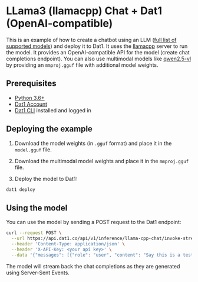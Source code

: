 # LLama3 (llamacpp) Chat + Dat1 (OpenAI-compatible)

This is an example of how to create a chatbot using an LLM ([full list of supported models](https://github.com/ggml-org/llama.cpp?tab=readme-ov-file#text-only)) and deploy it to Dat1. 
It uses the [llamacpp](https://github.com/ggerganov/llama.cpp) server to run the model.
It provides an OpenAI-compatible API for the model (create chat completions endpoint).
You can also use multimodal models like [qwen2.5-vl](https://github.com/QwenLM/Qwen2.5-VL) by providing an `mmproj.gguf` file with additional model weights.

## Prerequisites

- [Python 3.6+](https://www.python.org/downloads/)
- [Dat1 Account](https://dat1.co)
- [Dat1 CLI](https://github.com/dat1-co/dat1-cli) installed and logged in

## Deploying the example

1. Download the model weights (in `.gguf` format) and place it in the `model.gguf` file.

2. Download the multimodal model weights and place it in the `mmproj.gguf` file.

3. Deploy the model to Dat1:

```bash
dat1 deploy
```

## Using the model

You can use the model by sending a POST request to the Dat1 endpoint:

```bash
curl --request POST \
  --url https://api.dat1.co/api/v1/inference/llama-cpp-chat/invoke-stream \
  --header 'Content-Type: application/json' \
  --header 'X-API-Key: <your api key>' \
  --data '{"messages": [{"role": "user", "content": "Say this is a test!"}], "temperature": 0.7, "stream": true, "max_tokens": 100 }'
```

The model will stream back the chat completions as they are generated using Server-Sent Events.
